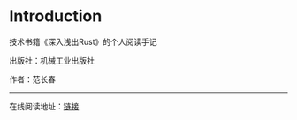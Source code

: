 # Introduction

技术书籍《深入浅出Rust》的个人阅读手记

出版社：机械工业出版社

作者：范长春

***

在线阅读地址：[链接](https://hengyiyu2018.gitbook.io/deepintorustnote/)
